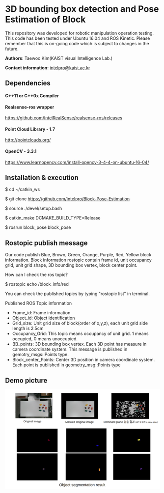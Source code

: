 # 3D bounding box detection and Pose Estimation of Block 

This repository was developed for robotic manipulation operation testing.
This code has been tested under Ubuntu 16.04 and ROS Kinetic. Please remember that this is on-going code which is subject to changes in the future.

**Authors**: Taewoo Kim(KAIST visual Intelligence Lab.)

**Contact information:** intelpro@kaist.ac.kr

## Dependencies

#### C++11 or C++0x Compiler

#### Realsense-ros wrapper

https://github.com/IntelRealSense/realsense-ros/releases

#### Point Cloud Library - 1.7

http://pointclouds.org/

#### OpenCV - 3.3.1

https://www.learnopencv.com/install-opencv-3-4-4-on-ubuntu-16-04/

## Installation & execution

$ cd ~/catkin_ws

$ git clone https://github.com/intelpro/Block-Pose-Estimation

$ source ./devel/setup.bash 

$ catkin_make DCMAKE\_BUILD\_TYPE=Release

$ rosrun block\_pose block\_pose

## Rostopic publish message

Our code publish Blue, Brown, Green, Orange, Purple, Red, Yellow block information. Block information rostopic contain frame id, unit occupancy grid, unit grid shape, 3D bounding box vertex, block center point.

How can I check the ros topic?

$ rostopic echo /block_info/red 

You can check the published topics by typing "rostopic list" in terminal.

Published ROS Topic information  

 - Frame_id: Frame information 
 - Object_id: Object identification
 - Grid_size: Unit grid size of block(order of x,y,z), each unit grid side length is 2.5cm
 - Occupancy_Grid: This topic means occupancy of unit grid.  1 means occupied, 0 means unoccupied.
 - BB_points: 3D bounding box vertex. Each 3D point has measure in camera coordinate system. This message is published in gemotry\_msgs::Points type.
 - Block\_center\_Points: Center 3D position in camera coordinate system. Each point is published in geometry\_msg::Points type


## Demo picture

![ex_screenshot](./images/Demo_video_test_hand_project_1901015_1.png)


